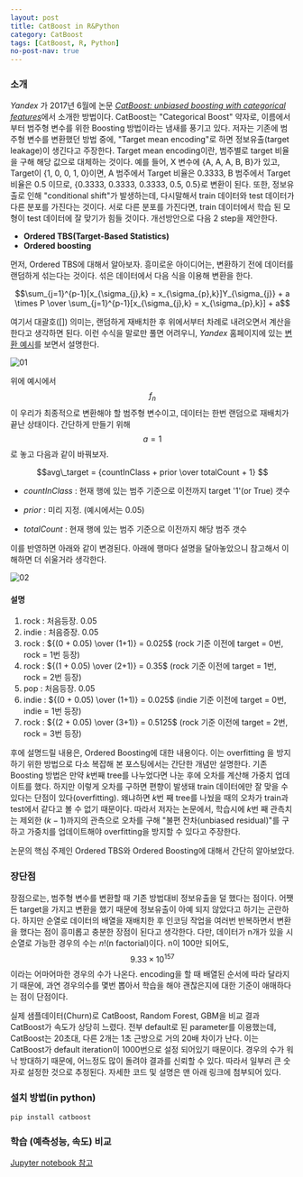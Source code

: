 ```yaml
---
layout: post
title: CatBoost in R&Python
category: CatBoost 
tags: [CatBoost, R, Python]
no-post-nav: true
---
```




### 소개

_Yandex_ 가 2017년 6월에 논문 [*CatBoost: unbiased boosting with categorical features*](https://arxiv.org/abs/1706.09516)에서 소개한 방법이다. CatBoost는 "Categorical Boost" 약자로, 이름에서부터 범주형 변수를 위한 Boosting 방법이라는 냄새를 풍기고 있다. 저자는 기존에 범주형 변수를 변환했던 방법 중에, "Target mean encoding"로 하면 정보유출(target leakage)이 생긴다고 주장한다. Target mean encoding이란, 범주별로 target 비율을 구해 해당 값으로 대체하는 것이다. 예를 들어, X 변수에 {A, A, A, B, B}가 있고, Target이 {1, 0, 0, 1, 0}이면, A 범주에서 Target 비율은 0.3333, B 범주에서 Target 비율은 0.5 이므로, {0.3333, 0.3333, 0.3333, 0.5, 0.5}로 변환이 된다. 또한, 정보유출로 인해 "conditional shift"가 발생하는데, 다시말해서 train 데이터와 test 데이터가 다른 분포를 가진다는 것이다. 서로 다른 분포를 가진다면, train 데이터에서 학습 된 모형이 test 데이터에 잘 맞기가 힘들 것이다. 개선방안으로 다음 2 step을 제안한다.

- __Ordered TBS(Target-Based Statistics)__
- __Ordered boosting__

먼저, Ordered TBS에 대해서 알아보자. 흥미로운 아이디어는, 변환하기 전에 데이터를 랜덤하게 섞는다는 것이다. 섞은 데이터에서 다음 식을 이용해 변환을 한다. 

$$\sum_{j=1}^{p-1}[x_{\sigma_{j},k} = x_{\sigma_{p},k}]Y_{\sigma_{j}} + a \times P \over \sum_{j=1}^{p-1}[x_{\sigma_{j},k} = x_{\sigma_{p},k}] + a$$


여기서 대괄호([]) 의미는, 랜덤하게 재배치한 후 위에서부터 차례로 내려오면서 계산을 한다고 생각하면 된다. 이런 수식을 말로만 풀면 어려우니, _Yandex_ 홈페이지에 있는 [변환 예시](https://tech.yandex.com/catboost/doc/dg/concepts/algorithm-main-stages_cat-to-numberic-docpage/#algorithm-main-stages_cat-to-numberic)를 보면서 설명한다.



![01](https://user-images.githubusercontent.com/40010529/41403048-e1992fa2-6ffe-11e8-8035-9d55eb44ff9d.png)

위에 예시에서 $$f_n $$이 우리가 최종적으로 변환해야 할 범주형 변수이고, 데이터는 한번 랜덤으로 재배치가 끝난 상태이다. 간단하게 만들기 위해 $$a = 1$$ 로 놓고 다음과 같이 바꿔보자.

$$avg\_target = {countInClass + prior \over totalCount + 1} $$

- $countInClass$ : 현재 행에 있는 범주 기준으로 이전까지 target '1'(or True) 갯수

- $prior$ : 미리 지정. (예시에서는 0.05)

- $totalCount$ : 현재 행에 있는 범주 기준으로 이전까지 해당 범주 갯수

  

이를 반영하면 아래와 같이 변경된다. 아래에 행마다 설명을 달아놓았으니 참고해서 이해하면 더 쉬울거라 생각한다.

![02](https://user-images.githubusercontent.com/40010529/41403104-02e7850a-6fff-11e8-9996-e0c2f240b3fb.png)


#### 설명

1. rock : 처음등장. 0.05
2. indie : 처음증장. 0.05
3. rock : ${(0 + 0.05) \over (1+1)} = 0.025$ (rock 기준 이전에 target = 0번, rock = 1번 등장)
4. rock  : ${(1 + 0.05) \over (2+1)} = 0.35$ (rock 기준 이전에 target = 1번, rock = 2번 등장)
5. pop : 처음등장. 0.05
6. indie : ${(0 + 0.05) \over (1+1)} = 0.025$ (indie 기준 이전에 target = 0번, indie = 1번 등장)
7. rock : ${(2 + 0.05) \over (3+1)} = 0.5125$ (rock 기준 이전에 target = 2번, rock = 3번 등장)



후에 설명드릴 내용은, Ordered Boosting에 대한 내용이다. 이는 overfitting 을 방지하기 위한 방법으로 다소 복잡해 본 포스팅에서는 간단한 개념만 설명한다. 기존 Boosting 방법은 만약 $k$번째 tree를 나누었다면 나눈 후에 오차를 계산해 가중치 업데이트를 했다. 하지만 이렇게 오차를 구하면 편향이 발생돼 train 데이터에만 잘 맞을 수 있다는 단점이 있다(overfitting). 왜냐하면 $k$번 째 tree를 나눴을 때의 오차가 train과 test에서 같다고 볼 수 없기 때문이다. 따라서 저자는 논문에서, 학습시에 $k$번 째 관측치는 제외한 $(k-1)$까지의 관측으로 오차를 구해 "불편 잔차(unbiased residual)"를 구하고 가중치를 업데이트해야 overfitting을 방지할 수 있다고 주장한다.

논문의 핵심 주제인 Ordered TBS와 Ordered Boosting에 대해서 간단히 알아보았다.



### 장단점

장점으로는, 범주형 변수를 변환할 때 기존 방법대비 정보유출을 덜 했다는 점이다. 어쨋든 target을 가지고 변환을 했기 때문에 정보유출이 아예 되지 않았다고 하기는 곤란하다. 하지만 순열로 데이터의 배열을 재배치한 후 인코딩 작업을 여러번 반복하면서 변환을 했다는 점이 흥미롭고 충분한 장점이 된다고 생각한다. 다만, 데이터가 n개가 있을 시 순열로 가능한 경우의 수는 $n!​$(n factorial)이다. n이 100만 되어도, $$ 9.33 \times 10^{157} ​$$ 이라는 어마어마한 경우의 수가 나온다. encoding을 할 때 배열된 순서에 따라 달라지기 때문에, 과연 경우의수를 몇번 뽑아서 학습을 해야 괜찮은지에 대한 기준이 애매하다는 점이 단점이다.

실제 샘플데이터(Churn)로 CatBoost, Random Forest, GBM을 비교 결과 CatBoost가 속도가 상당히 느렸다. 전부 default로 된 parameter를 이용했는데, CatBoost는 20초대, 다른 2개는 1초 근방으로 거의 20배 차이가 난다. 이는 CatBoost가 default iteration이 1000번으로 설정 되어있기 때문이다. 경우의 수가 워낙 방대하기 때문에, 어느정도 많이 돌려야 결과를 신뢰할 수 있다. 따라서 일부러 큰 숫자로 설정한 것으로 추정된다. 자세한 코드 및 설명은 맨 아래 링크에 첨부되어 있다.



### 설치 방법(in python)

`pip install catboost`



### 학습 (예측성능, 속도) 비교

[Jupyter notebook 참고](https://github.com/2econsulting/2econsulting.github.io/blob/master/_posts_w_code/CatBoost.ipynb)